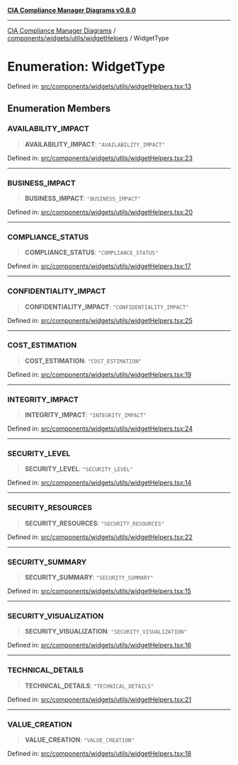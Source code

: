 [**CIA Compliance Manager Diagrams v0.8.0**](../../../../../README.md)

***

[CIA Compliance Manager Diagrams](../../../../../modules.md) / [components/widgets/utils/widgetHelpers](../README.md) / WidgetType

# Enumeration: WidgetType

Defined in: [src/components/widgets/utils/widgetHelpers.tsx:13](https://github.com/Hack23/cia-compliance-manager/blob/78912779fad2796d4afcf9e0a863cca80a66b25f/src/components/widgets/utils/widgetHelpers.tsx#L13)

## Enumeration Members

### AVAILABILITY\_IMPACT

> **AVAILABILITY\_IMPACT**: `"AVAILABILITY_IMPACT"`

Defined in: [src/components/widgets/utils/widgetHelpers.tsx:23](https://github.com/Hack23/cia-compliance-manager/blob/78912779fad2796d4afcf9e0a863cca80a66b25f/src/components/widgets/utils/widgetHelpers.tsx#L23)

***

### BUSINESS\_IMPACT

> **BUSINESS\_IMPACT**: `"BUSINESS_IMPACT"`

Defined in: [src/components/widgets/utils/widgetHelpers.tsx:20](https://github.com/Hack23/cia-compliance-manager/blob/78912779fad2796d4afcf9e0a863cca80a66b25f/src/components/widgets/utils/widgetHelpers.tsx#L20)

***

### COMPLIANCE\_STATUS

> **COMPLIANCE\_STATUS**: `"COMPLIANCE_STATUS"`

Defined in: [src/components/widgets/utils/widgetHelpers.tsx:17](https://github.com/Hack23/cia-compliance-manager/blob/78912779fad2796d4afcf9e0a863cca80a66b25f/src/components/widgets/utils/widgetHelpers.tsx#L17)

***

### CONFIDENTIALITY\_IMPACT

> **CONFIDENTIALITY\_IMPACT**: `"CONFIDENTIALITY_IMPACT"`

Defined in: [src/components/widgets/utils/widgetHelpers.tsx:25](https://github.com/Hack23/cia-compliance-manager/blob/78912779fad2796d4afcf9e0a863cca80a66b25f/src/components/widgets/utils/widgetHelpers.tsx#L25)

***

### COST\_ESTIMATION

> **COST\_ESTIMATION**: `"COST_ESTIMATION"`

Defined in: [src/components/widgets/utils/widgetHelpers.tsx:19](https://github.com/Hack23/cia-compliance-manager/blob/78912779fad2796d4afcf9e0a863cca80a66b25f/src/components/widgets/utils/widgetHelpers.tsx#L19)

***

### INTEGRITY\_IMPACT

> **INTEGRITY\_IMPACT**: `"INTEGRITY_IMPACT"`

Defined in: [src/components/widgets/utils/widgetHelpers.tsx:24](https://github.com/Hack23/cia-compliance-manager/blob/78912779fad2796d4afcf9e0a863cca80a66b25f/src/components/widgets/utils/widgetHelpers.tsx#L24)

***

### SECURITY\_LEVEL

> **SECURITY\_LEVEL**: `"SECURITY_LEVEL"`

Defined in: [src/components/widgets/utils/widgetHelpers.tsx:14](https://github.com/Hack23/cia-compliance-manager/blob/78912779fad2796d4afcf9e0a863cca80a66b25f/src/components/widgets/utils/widgetHelpers.tsx#L14)

***

### SECURITY\_RESOURCES

> **SECURITY\_RESOURCES**: `"SECURITY_RESOURCES"`

Defined in: [src/components/widgets/utils/widgetHelpers.tsx:22](https://github.com/Hack23/cia-compliance-manager/blob/78912779fad2796d4afcf9e0a863cca80a66b25f/src/components/widgets/utils/widgetHelpers.tsx#L22)

***

### SECURITY\_SUMMARY

> **SECURITY\_SUMMARY**: `"SECURITY_SUMMARY"`

Defined in: [src/components/widgets/utils/widgetHelpers.tsx:15](https://github.com/Hack23/cia-compliance-manager/blob/78912779fad2796d4afcf9e0a863cca80a66b25f/src/components/widgets/utils/widgetHelpers.tsx#L15)

***

### SECURITY\_VISUALIZATION

> **SECURITY\_VISUALIZATION**: `"SECURITY_VISUALIZATION"`

Defined in: [src/components/widgets/utils/widgetHelpers.tsx:16](https://github.com/Hack23/cia-compliance-manager/blob/78912779fad2796d4afcf9e0a863cca80a66b25f/src/components/widgets/utils/widgetHelpers.tsx#L16)

***

### TECHNICAL\_DETAILS

> **TECHNICAL\_DETAILS**: `"TECHNICAL_DETAILS"`

Defined in: [src/components/widgets/utils/widgetHelpers.tsx:21](https://github.com/Hack23/cia-compliance-manager/blob/78912779fad2796d4afcf9e0a863cca80a66b25f/src/components/widgets/utils/widgetHelpers.tsx#L21)

***

### VALUE\_CREATION

> **VALUE\_CREATION**: `"VALUE_CREATION"`

Defined in: [src/components/widgets/utils/widgetHelpers.tsx:18](https://github.com/Hack23/cia-compliance-manager/blob/78912779fad2796d4afcf9e0a863cca80a66b25f/src/components/widgets/utils/widgetHelpers.tsx#L18)
